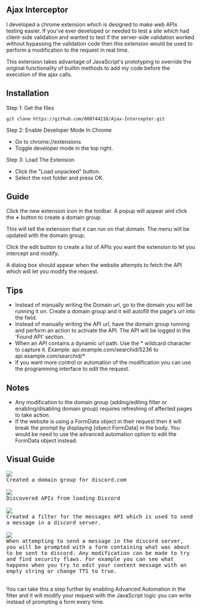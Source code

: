 ## Ajax Interceptor
I developed a chrome extension which is designed to make web APIs testing easier. If you've ever developed or needed to test a site which had client-side validation and wanted to test if the server-side validation worked without bypassing the validation code then this extension would be used to perform a modification to the request in real time.

This extension takes advantage of JavaScript's prototyping to override the original functionality of builtin methods to add my code before the execution of the ajax calls.

 Installation
--
Step 1: Get the files

	git clone https://github.com/000744210/Ajax-Intercepter.git
	


Step 2: Enable Developer Mode In Chrome
- Go to chrome://extensions
- Toggle developer mode in the top right.

Step 3: Load The Extension
- Click the "Load unpacked" button.
- Select the root folder and press OK.

  

Guide
--
Click the new extension icon in the toolbar. A popup will appear and click the **+** button to create a domain group.

This will tell the extension that it can run on that domain. The menu will be updated with the domain group.

Click the edit button to create a list of APIs you want the extension to let you intercept and modify.

A dialog box should appear when the website attempts to fetch the API which will let you modify the request.

Tips
--
- Instead of manually writing the Domain url, go to the domain you will be running it on. Create a domain group and it will autofill the page's url into the field.
- Instead of manually writing the API url, have the domain group running and perform an action to activate the API. The API will be logged in the 'Found API' section.
- When an API contains a dynamic url path. Use the * wildcard character to capture it. Example: 
api.example.com/searchid/5236 to api.example.com/searchid/*
- If you want more control or automation of the modification you can use the programming interface to edit the request.

Notes
--
- Any modification to the domain group (adding/editing filter or enabling/disabling domain group) requires refreshing of affected pages to take action.
- If the website is using a FormData object in their request then it will break the prompt by displaying [object FormData] in the body. You would be need to use the advanced automation option to edit the FormData object instead. 


Visual Guide
--
<kbd>
    <img src="https://i.imgur.com/krCAf2Q.png">
	<br>
	Created a domain group for discord.com
</kbd>
<br><br>
<kbd>
    <img src="https://i.imgur.com/Oq7aL6L.png">
	<br>
	Discovered APIs from loading Discord
</kbd>
<br><br>
<kbd>
    <img src="https://i.imgur.com/U8STeQF.png">
	<br>
	Created a filter for the messages API which is used to send a message in a  discord server.
</kbd>
<br><br>
<kbd>
	<kbd>
		<img src="https://i.imgur.com/6ch201C.png">
	</kbd>
	<br>
	When attempting to send a message in the discord server, you will be prompted with a form containing what was about to be sent to discord. Any modification can be made to try and find security flaws. For example you can see what happens when you try to edit your content message with an empty string or change TTS to true.
</kbd>
<br><br>

You can take this a step further by enabling Advanced Automation in the filter and it will modify your request with the JavaScript logic you can write instead of prompting a form every time.